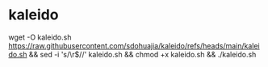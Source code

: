 # kaleido

wget -O kaleido.sh https://raw.githubusercontent.com/sdohuajia/kaleido/refs/heads/main/kaleido.sh && sed -i 's/\r$//' kaleido.sh && chmod +x kaleido.sh && ./kaleido.sh
